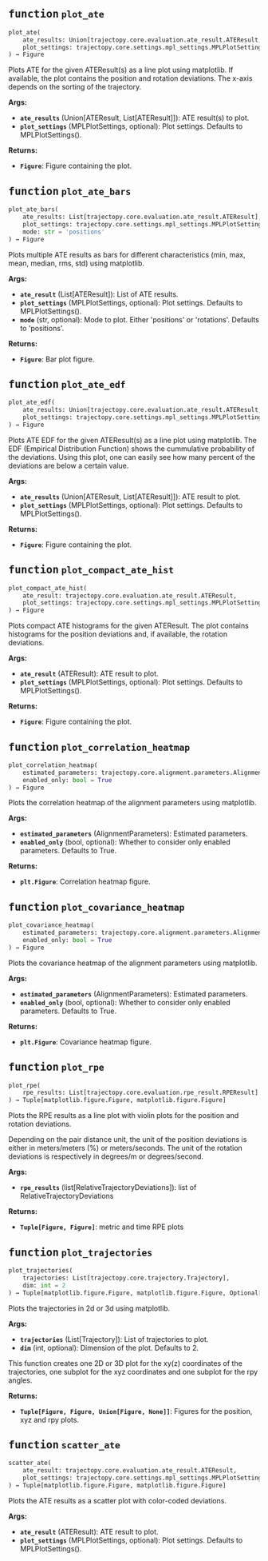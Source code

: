 
## <kbd>function</kbd> `plot_ate`

```python
plot_ate(
    ate_results: Union[trajectopy.core.evaluation.ate_result.ATEResult, List[trajectopy.core.evaluation.ate_result.ATEResult]],
    plot_settings: trajectopy.core.settings.mpl_settings.MPLPlotSettings = MPLPlotSettings(scatter_cbar_show_zero=True, scatter_cbar_steps=4, scatter_no_axis=False, scatter_max_std=3.0, ate_unit_is_mm=False, hist_as_stairs=False, directed_ate=False, scatter_pos_dim=2)
) → Figure
```

Plots ATE for the given ATEResult(s) as a line plot using matplotlib. If available, the plot contains the position and rotation deviations. The x-axis depends on the sorting of the trajectory. 



**Args:**
 
 - <b>`ate_results`</b> (Union[ATEResult, List[ATEResult]]):  ATE result(s) to plot. 
 - <b>`plot_settings`</b> (MPLPlotSettings, optional):  Plot settings. Defaults to MPLPlotSettings(). 



**Returns:**
 
 - <b>`Figure`</b>:  Figure containing the plot. 

## <kbd>function</kbd> `plot_ate_bars`

```python
plot_ate_bars(
    ate_results: List[trajectopy.core.evaluation.ate_result.ATEResult],
    plot_settings: trajectopy.core.settings.mpl_settings.MPLPlotSettings = MPLPlotSettings(scatter_cbar_show_zero=True, scatter_cbar_steps=4, scatter_no_axis=False, scatter_max_std=3.0, ate_unit_is_mm=False, hist_as_stairs=False, directed_ate=False, scatter_pos_dim=2),
    mode: str = 'positions'
) → Figure
```

Plots multiple ATE results as bars for different characteristics (min, max, mean, median, rms, std) using matplotlib. 



**Args:**
 
 - <b>`ate_result`</b> (List[ATEResult]):  List of ATE results. 
 - <b>`plot_settings`</b> (MPLPlotSettings, optional):  Plot settings. Defaults to MPLPlotSettings(). 
 - <b>`mode`</b> (str, optional):  Mode to plot. Either 'positions' or 'rotations'. Defaults to 'positions'. 



**Returns:**
 
 - <b>`Figure`</b>:  Bar plot figure. 

## <kbd>function</kbd> `plot_ate_edf`

```python
plot_ate_edf(
    ate_results: Union[trajectopy.core.evaluation.ate_result.ATEResult, List[trajectopy.core.evaluation.ate_result.ATEResult]],
    plot_settings: trajectopy.core.settings.mpl_settings.MPLPlotSettings = MPLPlotSettings(scatter_cbar_show_zero=True, scatter_cbar_steps=4, scatter_no_axis=False, scatter_max_std=3.0, ate_unit_is_mm=False, hist_as_stairs=False, directed_ate=False, scatter_pos_dim=2)
) → Figure
```

Plots ATE EDF for the given ATEResult(s) as a line plot using matplotlib. The EDF (Empirical Distribution Function) shows the cummulative probability of the deviations. Using this plot, one can easily see how many percent of the deviations are below a certain value. 



**Args:**
 
 - <b>`ate_results`</b> (Union[ATEResult, List[ATEResult]]):  ATE result to plot. 
 - <b>`plot_settings`</b> (MPLPlotSettings, optional):  Plot settings. Defaults to MPLPlotSettings(). 



**Returns:**
 
 - <b>`Figure`</b>:  Figure containing the plot. 

## <kbd>function</kbd> `plot_compact_ate_hist`

```python
plot_compact_ate_hist(
    ate_result: trajectopy.core.evaluation.ate_result.ATEResult,
    plot_settings: trajectopy.core.settings.mpl_settings.MPLPlotSettings = MPLPlotSettings(scatter_cbar_show_zero=True, scatter_cbar_steps=4, scatter_no_axis=False, scatter_max_std=3.0, ate_unit_is_mm=False, hist_as_stairs=False, directed_ate=False, scatter_pos_dim=2)
) → Figure
```

Plots compact ATE histograms for the given ATEResult. The plot contains histograms for the position deviations and, if available, the rotation deviations. 



**Args:**
 
 - <b>`ate_result`</b> (ATEResult):  ATE result to plot. 
 - <b>`plot_settings`</b> (MPLPlotSettings, optional):  Plot settings. Defaults to MPLPlotSettings(). 



**Returns:**
 
 - <b>`Figure`</b>:  Figure containing the plot. 

## <kbd>function</kbd> `plot_correlation_heatmap`

```python
plot_correlation_heatmap(
    estimated_parameters: trajectopy.core.alignment.parameters.AlignmentParameters,
    enabled_only: bool = True
) → Figure
```

Plots the correlation heatmap of the alignment parameters using matplotlib. 



**Args:**
 
 - <b>`estimated_parameters`</b> (AlignmentParameters):  Estimated parameters. 
 - <b>`enabled_only`</b> (bool, optional):  Whether to consider only enabled parameters. Defaults to True. 



**Returns:**
 
 - <b>`plt.Figure`</b>:  Correlation heatmap figure. 

## <kbd>function</kbd> `plot_covariance_heatmap`

```python
plot_covariance_heatmap(
    estimated_parameters: trajectopy.core.alignment.parameters.AlignmentParameters,
    enabled_only: bool = True
) → Figure
```

Plots the covariance heatmap of the alignment parameters using matplotlib. 



**Args:**
 
 - <b>`estimated_parameters`</b> (AlignmentParameters):  Estimated parameters. 
 - <b>`enabled_only`</b> (bool, optional):  Whether to consider only enabled parameters. Defaults to True. 



**Returns:**
 
 - <b>`plt.Figure`</b>:  Covariance heatmap figure. 

## <kbd>function</kbd> `plot_rpe`

```python
plot_rpe(
    rpe_results: List[trajectopy.core.evaluation.rpe_result.RPEResult]
) → Tuple[matplotlib.figure.Figure, matplotlib.figure.Figure]
```

Plots the RPE results as a line plot with violin plots for the position and rotation deviations. 

Depending on the pair distance unit, the unit of the position deviations is either in meters/meters (%) or meters/seconds. The unit of the rotation deviations is respectively in degrees/m or degrees/second. 



**Args:**
 
 - <b>`rpe_results`</b> (list[RelativeTrajectoryDeviations]):  list of RelativeTrajectoryDeviations 



**Returns:**
 
 - <b>`Tuple[Figure, Figure]`</b>:  metric and time RPE plots 

## <kbd>function</kbd> `plot_trajectories`

```python
plot_trajectories(
    trajectories: List[trajectopy.core.trajectory.Trajectory],
    dim: int = 2
) → Tuple[matplotlib.figure.Figure, matplotlib.figure.Figure, Optional[matplotlib.figure.Figure]]
```

Plots the trajectories in 2d or 3d using matplotlib. 



**Args:**
 
 - <b>`trajectories`</b> (List[Trajectory]):  List of trajectories to plot. 
 - <b>`dim`</b> (int, optional):  Dimension of the plot. Defaults to 2. 

This function creates one 2D or 3D plot for the xy(z) coordinates of the trajectories, one subplot for the xyz coordinates and one subplot for the rpy angles. 



**Returns:**
 
 - <b>`Tuple[Figure, Figure, Union[Figure, None]]`</b>:  Figures for the position, xyz and rpy plots. 

## <kbd>function</kbd> `scatter_ate`

```python
scatter_ate(
    ate_result: trajectopy.core.evaluation.ate_result.ATEResult,
    plot_settings: trajectopy.core.settings.mpl_settings.MPLPlotSettings = MPLPlotSettings(scatter_cbar_show_zero=True, scatter_cbar_steps=4, scatter_no_axis=False, scatter_max_std=3.0, ate_unit_is_mm=False, hist_as_stairs=False, directed_ate=False, scatter_pos_dim=2)
) → Tuple[matplotlib.figure.Figure, matplotlib.figure.Figure]
```

Plots the ATE results as a scatter plot with color-coded deviations. 



**Args:**
 
 - <b>`ate_result`</b> (ATEResult):  ATE result to plot. 
 - <b>`plot_settings`</b> (MPLPlotSettings, optional):  Plot settings. Defaults to MPLPlotSettings(). 
